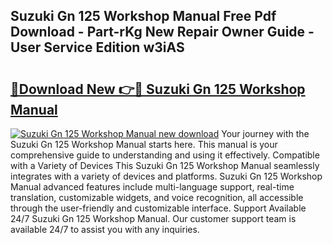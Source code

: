 ## Suzuki Gn 125 Workshop Manual Free Pdf Download - Part-rKg New Repair Owner Guide - User Service Edition w3iAS

# <h2><a href="http://bc60074.oget.top/?id=Suzuki+Gn+125+Workshop+Manual">🔗Download New 👉🔴 Suzuki Gn 125 Workshop Manual</a></h2>

[![Suzuki Gn 125 Workshop Manual new download](https://i.imgur.com/5g1atiW.png)](http://bc60074.oget.top/?id=Suzuki+Gn+125+Workshop+Manual)
Your journey with the Suzuki Gn 125 Workshop Manual starts here. This manual is your comprehensive guide to understanding and using it effectively. Compatible with a Variety of Devices This Suzuki Gn 125 Workshop Manual seamlessly integrates with a variety of devices and platforms. Suzuki Gn 125 Workshop Manual advanced features include multi-language support, real-time translation, customizable widgets, and voice recognition, all accessible through the user-friendly and customizable interface. Support Available 24/7 Suzuki Gn 125 Workshop Manual. Our customer support team is available 24/7 to assist you with any inquiries.
